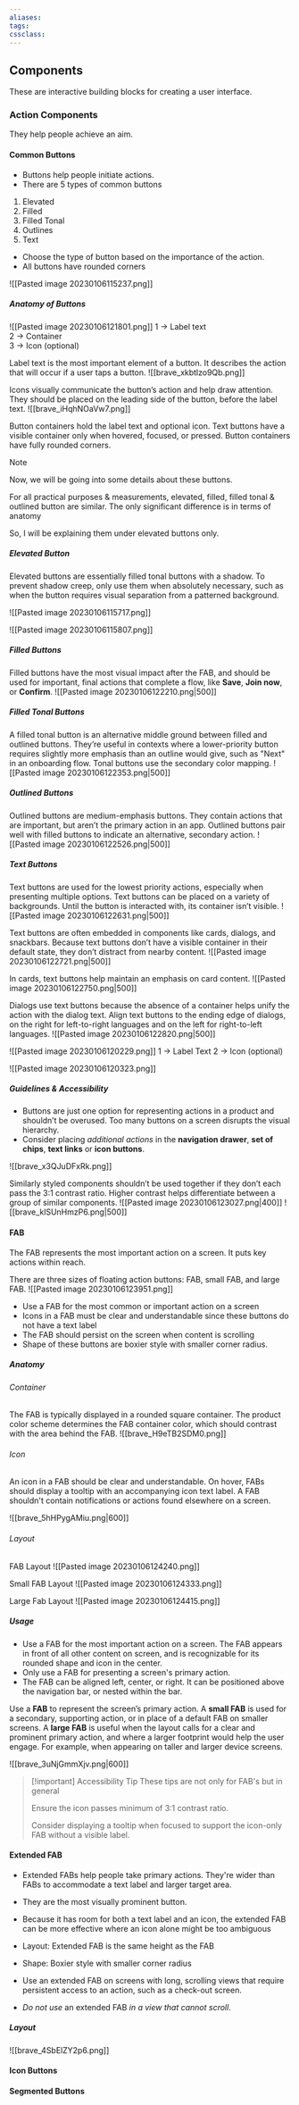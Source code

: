 ```yaml
---
aliases:
tags: 
cssclass:
---
```

## Components
These are interactive building blocks for creating a user interface.
### Action Components
They help people achieve an aim.
#### Common Buttons
- Buttons help people initiate actions.
- There are 5 types of common buttons

1. Elevated
2. Filled
3. Filled Tonal
4. Outlines 
5. Text

- Choose the type of button based on the importance of the action.
- All buttons have rounded corners

![[Pasted image 20230106115237.png]]

##### Anatomy of Buttons
![[Pasted image 20230106121801.png]]
1 → Label text  
2 → Container  
3 → Icon (optional)


Label text is the most important element of a button. It describes the action that will occur if a user taps a button.
![[brave_xkbtlzo9Qb.png]]

Icons visually communicate the button’s action and help draw attention. They should be placed on the leading side of the button, before the label text.
![[brave_iHqhNOaVw7.png]]

Button containers hold the label text and optional icon. Text buttons have a visible container only when hovered, focused, or pressed. Button containers have fully rounded corners.


> [!note]
> Now, we will be going into some details about these buttons.
> 
> For all practical purposes & measurements, elevated, filled, filled tonal & outlined button are similar.
> The only significant difference is in terms of anatomy
> 
> So, I will be explaining them under elevated buttons only.


##### Elevated Button
Elevated buttons are essentially filled tonal buttons with a shadow. To prevent shadow creep, only use them when absolutely necessary, such as when the button requires visual separation from a patterned background.

![[Pasted image 20230106115717.png]]

![[Pasted image 20230106115807.png]]

##### Filled Buttons
Filled buttons have the most visual impact after the FAB, and should be used for important, final actions that complete a flow, like **Save**, **Join now**, or **Confirm**. 
![[Pasted image 20230106122210.png|500]]

##### Filled Tonal Buttons
A filled tonal button is an alternative middle ground between filled and outlined buttons. They’re useful in contexts where a lower-priority button requires slightly more emphasis than an outline would give, such as "Next" in an onboarding flow. Tonal buttons use the secondary color mapping.
![[Pasted image 20230106122353.png|500]]

##### Outlined Buttons
Outlined buttons are medium-emphasis buttons. They contain actions that are important, but aren’t the primary action in an app.
Outlined buttons pair well with filled buttons to indicate an alternative, secondary action.
![[Pasted image 20230106122526.png|500]]

##### Text Buttons
Text buttons are used for the lowest priority actions, especially when presenting multiple options.
Text buttons can be placed on a variety of backgrounds. Until the button is interacted with, its container isn’t visible.
![[Pasted image 20230106122631.png|500]]

Text buttons are often embedded in components like cards, dialogs, and snackbars. Because text buttons don’t have a visible container in their default state, they don’t distract from nearby content.
![[Pasted image 20230106122721.png|500]]

In cards, text buttons help maintain an emphasis on card content.
![[Pasted image 20230106122750.png|500]]

Dialogs use text buttons because the absence of a container helps unify the action with the dialog text.
Align text buttons to the ending edge of dialogs, on the right for left-to-right languages and on the left for right-to-left languages.
![[Pasted image 20230106122820.png|500]]



![[Pasted image 20230106120229.png]]
1 →  Label Text
2 →  Icon (optional)

![[Pasted image 20230106120323.png]]

##### Guidelines & Accessibility
- Buttons are just one option for representing actions in a product and shouldn’t be overused. Too many buttons on a screen disrupts the visual hierarchy.
- Consider placing *additional actions* in the **navigation drawer**, **set of chips**, **text links** or **icon buttons**.

![[brave_x3QJuDFxRk.png]]

Similarly styled components shouldn’t be used together if they don’t each pass the 3:1 contrast ratio. Higher contrast helps differentiate between a group of similar components.
![[Pasted image 20230106123027.png|400]]
![[brave_klSUnHmzP6.png|500]]

#### FAB
The FAB represents the most important action on a screen. It puts key actions within reach.

There are three sizes of floating action buttons: FAB, small FAB, and large FAB.
![[Pasted image 20230106123951.png]]

- Use a FAB for the most common or important action on a screen
- Icons in a FAB must be clear and understandable since these buttons do not have a text label
- The FAB should persist on the screen when content is scrolling
- Shape of these buttons are boxier style with smaller corner radius.

##### Anatomy
###### Container
The FAB is typically displayed in a rounded square container. The product color scheme determines the FAB container color, which should contrast with the area behind the FAB.
![[brave_H9eTB2SDM0.png]]

###### Icon
An icon in a FAB should be clear and understandable. On hover, FABs should display a tooltip with an accompanying icon text label.
A FAB shouldn't contain notifications or actions found elsewhere on a screen.

![[brave_5hHPygAMiu.png|600]]

###### Layout
FAB Layout
![[Pasted image 20230106124240.png]]

Small FAB Layout
![[Pasted image 20230106124333.png]]

Large Fab Layout 
![[Pasted image 20230106124415.png]]

##### Usage
- Use a FAB for the most important action on a screen. The FAB appears in front of all other content on screen, and is recognizable for its rounded shape and icon in the center.
- Only use a FAB for presenting a screen's primary action.
- The FAB can be aligned left, center, or right. It can be positioned above the navigation bar, or nested within the bar.

Use a **FAB** to represent the screen’s primary action.
A **small FAB** is used for a secondary, supporting action, or in place of a default FAB on smaller screens.
A **large FAB** is useful when the layout calls for a clear and prominent primary action, and where a larger footprint would help the user engage. For example, when appearing on taller and larger device screens.

![[brave_3uNjGmmXjv.png|600]]

> [!important] Accessibility Tip
> These tips are not only for FAB's but in general
> 
> Ensure the icon passes minimum of 3:1 contrast ratio.
> 
> Consider displaying a tooltip when focused to support the icon-only FAB without a visible label.


#### Extended FAB
- Extended FABs help people take primary actions. They're wider than FABs to accommodate a text label and larger target area.
- They are the most visually prominent button.
- Because it has room for both a text label and an icon, the extended FAB can be more effective where an icon alone might be too ambiguous

- Layout: Extended FAB is the same height as the FAB
- Shape: Boxier style with smaller corner radius

- Use an extended FAB on screens with long, scrolling views that require persistent access to an action, such as a check-out screen. 
- *Do not use* an extended FAB *in a view that cannot scroll*.

##### Layout
![[brave_4SbElZY2p6.png]]


#### Icon Buttons
#### Segmented Buttons



